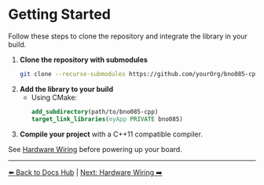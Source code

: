 # Getting Started

Follow these steps to clone the repository and integrate the library in your build.

1. **Clone the repository with submodules**
   ```bash
   git clone --recurse-submodules https://github.com/yourOrg/bno085-cpp.git
   ```
2. **Add the library to your build**
   - Using CMake:
     ```cmake
     add_subdirectory(path/to/bno085-cpp)
     target_link_libraries(myApp PRIVATE bno085)
     ```
3. **Compile your project** with a C++11 compatible compiler.

See [Hardware Wiring](HardwareWiring.md) before powering up your board.

---
[⬅️ Back to Docs Hub](README.md) | [Next: Hardware Wiring ➡️](HardwareWiring.md)
